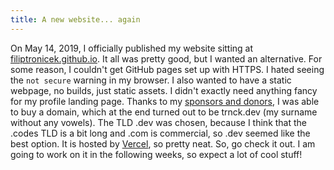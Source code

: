 ```yaml
---
title: A new website... again
---
```


On May 14, 2019, I officially published my website sitting at [filiptronicek.github.io](https://filiptronicek.github.io). It all was pretty good, but I wanted an alternative. For some reason, I couldn't get GitHub pages set up with HTTPS. I hated seeing the `not secure` warning in my browser. I also wanted to have a static webpage, no builds, just static assets. I didn't exactly need anything fancy for my profile landing page. Thanks to my [sponsors and donors](https://thanks.trnck.dev/), I was able to buy a domain, which at the end turned out to be trnck.dev (my surname without any vowels). The TLD .dev was chosen, because I think that the .codes TLD is a bit long and .com is commercial, so .dev seemed like the best option. It is hosted by [Vercel](https://vercel.com/dashboard), so pretty neat. So, go check it out. I am going to work on it in the following weeks, so expect a lot of cool stuff!
